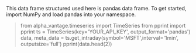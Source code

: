 This data frame structured used here is pandas data frame. To get started, import NumPy and load pandas into your namespace.

>from alpha_vantage.timeseries import TimeSeries
>from pprint import pprint
>ts = TimeSeries(key='YOUR_API_KEY', output_format='pandas')
>data, meta_data = ts.get_intraday(symbol='MSFT',interval='1min', outputsize='full')
>pprint(data.head(2))
